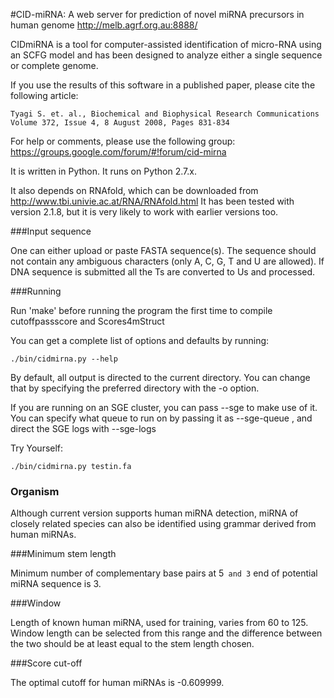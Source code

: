 
#CID-miRNA: A web server for prediction of novel miRNA precursors in human genome 
http://melb.agrf.org.au:8888/

CIDmiRNA is a tool for computer-assisted identification of micro-RNA using an SCFG model and has been designed to analyze either a single sequence or complete genome.

If you use the results of this software in a published paper, please cite the following article:

    Tyagi S. et. al., Biochemical and Biophysical Research Communications                       
    Volume 372, Issue 4, 8 August 2008, Pages 831-834                                           

For help or comments, please use the following group: https://groups.google.com/forum/#!forum/cid-mirna

It is written in Python. It runs on Python 2.7.x.

It also depends on RNAfold, which can be downloaded from http://www.tbi.univie.ac.at/RNA/RNAfold.html It has been tested 
with version 2.1.8, but it is very likely to work with earlier versions too.


###Input sequence

One can either upload or paste FASTA sequence(s). The sequence should not contain any ambiguous characters (only A, C, G, T and U are allowed). 
If DNA sequence is submitted all the Ts are converted to Us and processed. 


###Running

Run 'make' before running the program the first time to compile cutoffpassscore and Scores4mStruct


You can get a complete list of options and defaults by running:

```
./bin/cidmirna.py --help
```

By default, all output is directed to the current directory. You can change that by specifying
the preferred directory with the -o option.

If you are running on an SGE cluster, you can pass --sge to make use of it. You can specify
what queue to run on by passing it as --sge-queue <queuename>, and direct the SGE logs with --sge-logs <directory>


Try Yourself:

```
./bin/cidmirna.py testin.fa
```


### Organism

Although current version supports human miRNA detection, miRNA of closely related species can also be identified using grammar derived from human miRNAs.

###Minimum stem length

Minimum number of complementary base pairs at 5` and 3` end of potential miRNA sequence is 3.


###Window

Length of known human miRNA, used for training, varies from 60 to 125. Window length can be selected from this range and the difference 
between the two should be at least equal to the stem length chosen.


###Score cut-off

The optimal cutoff for human miRNAs is -0.609999.
